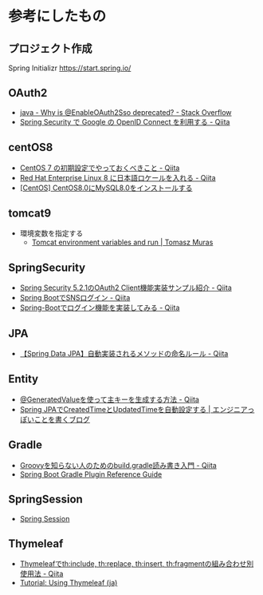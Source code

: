# 参考にしたもの

## プロジェクト作成

Spring Initializr
https://start.spring.io/

## OAuth2

- [java - Why is @EnableOAuth2Sso deprecated? - Stack Overflow](https://stackoverflow.com/questions/60742617/why-is-enableoauth2sso-deprecated)
- [Spring Security で Google の OpenID Connect を利用する - Qiita](https://qiita.com/d-yosh/items/148f9a3249c06dbfae10)

## centOS8

- [CentOS 7 の初期設定でやっておくべきこと - Qiita](https://qiita.com/bezeklik/items/0622fbaf7d33dd95d005)
- [Red Hat Enterprise Linux 8 に日本語ロケールを入れる - Qiita](https://qiita.com/michi_h/items/ebf5edd58bbe238ad913)
- [\[CentOS\] CentOS8.0にMySQL8.0をインストールする](https://vertys.net/centos8-mysql8-install/)

## tomcat9

- 環境変数を指定する
  - [Tomcat environment variables and run | Tomasz Muras](http://0.0.0.0:4000/2012/06/13/Tomcat-environment-variables-and-run/)


## SpringSecurity

- [Spring Security 5.2.1のOAuth2 Client機能実装サンプル紹介 - Qiita](https://qiita.com/yushi_koga/items/da707686d2051fd5ece4)
- [Spring BootでSNSログイン - Qiita](https://qiita.com/nobi_tum/items/6bf594501b4a722b28ad)
- [Spring-Bootでログイン機能を実装してみる - Qiita](https://qiita.com/a-pompom/items/80b3f4bb6414e8678829#configure%E3%83%A1%E3%82%BD%E3%83%83%E3%83%89authenticationmanagerbuilder)

## JPA

- [【Spring Data JPA】自動実装されるメソッドの命名ルール - Qiita](https://qiita.com/shindo_ryo/items/af7d12be264c2cc4b252)

## Entity

- [@GeneratedValueを使って主キーを生成する方法 - Qiita](https://qiita.com/KevinFQ/items/a6d92ec7b32911e50ffe)
- [Spring JPAでCreatedTimeとUpdatedTimeを自動設定する | エンジニアっぽいことを書くブログ](https://ishiis.net/2017/09/08/spring-jpa-auto-generate-data/)

## Gradle

- [Groovyを知らない人のためのbuild.gradle読み書き入門 - Qiita](https://qiita.com/opengl-8080/items/a0bb31fb20cb6505188b)
- [Spring Boot Gradle Plugin Reference Guide](https://docs.spring.io/spring-boot/docs/2.3.0.RELEASE/gradle-plugin/reference/html/)

## SpringSession

- [Spring Session](https://docs.spring.io/spring-session/docs/current/reference/html5/index.html)

## Thymeleaf

- [Thymeleafでth:include, th:replace, th:insert, th:fragmentの組み合わせ別使用法 - Qiita](https://qiita.com/shikazuki/items/2c7dfd88e98827a800b5)
- [Tutorial: Using Thymeleaf (ja)](https://www.thymeleaf.org/doc/tutorials/2.1/usingthymeleaf_ja.html#thinclude-%E3%81%A8-threplace-%E3%81%AE%E9%81%95%E3%81%84)
